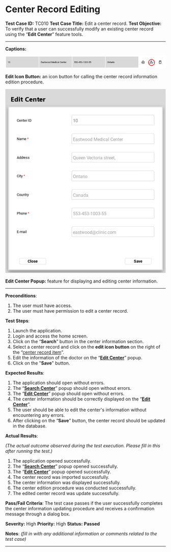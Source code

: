# Center Record Editing

**Test Case ID:** TC010
**Test Case Title:** Edit a center record.
**Test Objective:** To verify that a user can successfully modify an existing center record using the “**Edit Center**” feature tools.

---

**Captions:**

![**Edit Icon Button:** an icon button for calling the center record information edition procedure.](Center%20Record%20Editing%20567ad8014cd84b1d9529156b1e35f973/Untitled.png)

**Edit Icon Button:** an icon button for calling the center record information edition procedure.

![**Edit Center Popup:** feature for displaying and editing center information.](Center%20Record%20Editing%20567ad8014cd84b1d9529156b1e35f973/Untitled%201.png)

**Edit Center Popup:** feature for displaying and editing center information.

---

**Preconditions**:

1. The user must have access.
2. The user must have permission to edit a center record.

**Test Steps**:

1. Launch the application.
2. Login and access the home screen.
3. Click on the “**Search**” button in the center information section.
4. Select a center record and click on the **edit icon button** on the right of the “[center record item](Center%20Record%20Editing%20567ad8014cd84b1d9529156b1e35f973.md)”.
5. Edit the information of the doctor on the “**[Edit Center](Center%20Record%20Editing%20567ad8014cd84b1d9529156b1e35f973.md)**” popup.
6. Click on the "**Save**" button.

**Expected Results**:

1. The application should open without errors.
2. The “**[Search Center](../Home%20Screen%20Data%20Search%20Tests%20807995878b7c4f7e8c0edf055e821cbd/Center%20Record%20Search%203a8c605f0d4b48259ff3ee8423052c79.md)**” popup should open without errors.
3. The “**[Edit Center](Center%20Record%20Editing%20567ad8014cd84b1d9529156b1e35f973.md)**” popup should open without errors.
4. The center information should be correctly displayed on the “**[Edit Center](Center%20Record%20Editing%20567ad8014cd84b1d9529156b1e35f973.md)**”.
5. The user should be able to edit the center's information without encountering any errors.
6. After clicking on the “**Save**” button, the center record should be updated in the database.

**Actual Results**:

*(The actual outcome observed during the test execution. Please fill in this after running the test.)*

1. The application opened successfully.
2. The “**[Search Center](../Home%20Screen%20Data%20Search%20Tests%20807995878b7c4f7e8c0edf055e821cbd/Center%20Record%20Search%203a8c605f0d4b48259ff3ee8423052c79.md)**” popup opened successfully.
3. The “**[Edit Center](Center%20Record%20Editing%20567ad8014cd84b1d9529156b1e35f973.md)**” popup opened successfully.
4. The center record was imported successfully.
5. The center information was displayed successfully.
6. The center edition procedure was conducted successfully.
7. The edited center record was update successfully.

**Pass/Fail Criteria**:
The test case passes if the user successfully completes the center information updating procedure and receives a confirmation message through a dialog box.

**Severity:** High
**Priority:** High
**Status:** **Passed**

**Notes**: *(fill in with any additional information or comments related to the test case)*

---
